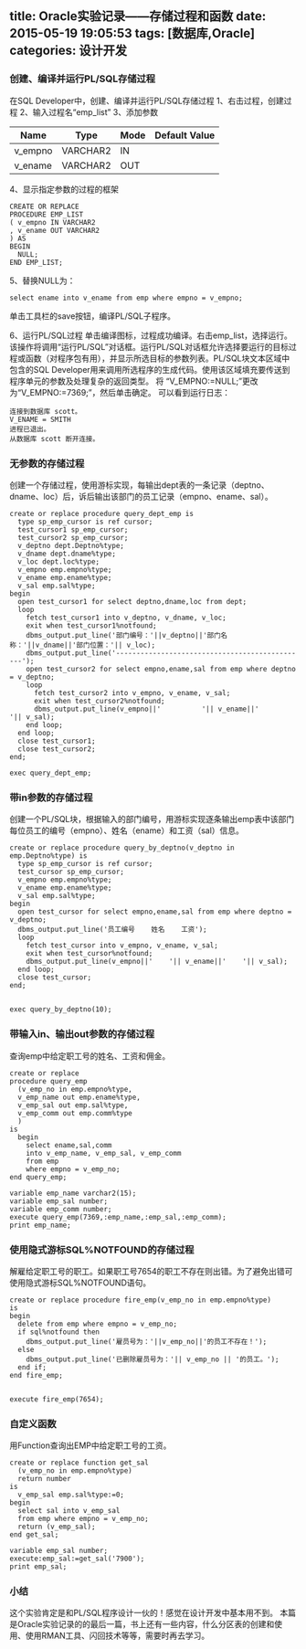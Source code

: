 title: Oracle实验记录——存储过程和函数
date: 2015-05-19 19:05:53
tags: [数据库,Oracle]
categories: 设计开发
---

### 创建、编译并运行PL/SQL存储过程
在SQL Developer中，创建、编译并运行PL/SQL存储过程
1、右击过程，创建过程
2、输入过程名“emp_list”
3、添加参数

| Name | Type | Mode | Default Value |
| ------ | ------- | ------ | ------ | 
| v_empno | VARCHAR2 | IN |  |
| v_ename | VARCHAR2 | OUT |  |

4、显示指定参数的过程的框架
```
CREATE OR REPLACE
PROCEDURE EMP_LIST
( v_empno IN VARCHAR2
, v_ename OUT VARCHAR2
) AS
BEGIN
  NULL;
END EMP_LIST;
```
5、替换NULL为：
```
select ename into v_ename from emp where empno = v_empno;
```
单击工具栏的save按钮，编译PL/SQL子程序。

6、运行PL/SQL过程
单击编译图标，过程成功编译。右击emp_list，选择运行。
该操作将调用“运行PL/SQL”对话框。运行PL/SQL对话框允许选择要运行的目标过程或函数（对程序包有用），并显示所选目标的参数列表。PL/SQL块文本区域中包含的SQL Developer用来调用所选程序的生成代码。使用该区域填充要传送到程序单元的参数及处理复杂的返回类型。
将 “V_EMPNO:=NULL;”更改为“V_EMPNO:=7369;”，然后单击确定。
可以看到运行日志：
```
连接到数据库 scott。
V_ENAME = SMITH
进程已退出。
从数据库 scott 断开连接。
```
<!--more-->
### 无参数的存储过程
创建一个存储过程，使用游标实现，每输出dept表的一条记录（deptno、dname、loc）后，诉后输出该部门的员工记录（empno、ename、sal）。

```
create or replace procedure query_dept_emp is
  type sp_emp_cursor is ref cursor;
  test_cursor1 sp_emp_cursor;
  test_cursor2 sp_emp_cursor;
  v_deptno dept.Deptno%type;
  v_dname dept.dname%type;
  v_loc dept.loc%type;
  v_empno emp.empno%type;
  v_ename emp.ename%type;
  v_sal emp.sal%type;
begin
  open test_cursor1 for select deptno,dname,loc from dept;
  loop
    fetch test_cursor1 into v_deptno, v_dname, v_loc;
    exit when test_cursor1%notfound;
    dbms_output.put_line('部门编号：'||v_deptno||'部门名称：'||v_dname||'部门位置：'|| v_loc);
    dbms_output.put_line('-----------------------------------------------');
    open test_cursor2 for select empno,ename,sal from emp where deptno = v_deptno;
    loop
      fetch test_cursor2 into v_empno, v_ename, v_sal;
      exit when test_cursor2%notfound;
      dbms_output.put_line(v_empno||'          '|| v_ename||'         '|| v_sal);
    end loop;
  end loop;
  close test_cursor1;
  close test_cursor2;
end;

exec query_dept_emp;

```

### 带in参数的存储过程
创建一个PL/SQL块，根据输入的部门编号，用游标实现逐条输出emp表中该部门每位员工的编号（empno）、姓名（ename）和工资（sal）信息。

```
create or replace procedure query_by_deptno(v_deptno in emp.Deptno%type) is
  type sp_emp_cursor is ref cursor;
  test_cursor sp_emp_cursor;
  v_empno emp.empno%type;
  v_ename emp.ename%type;
  v_sal emp.sal%type;
begin
  open test_cursor for select empno,ename,sal from emp where deptno = v_deptno;
  dbms_output.put_line('员工编号    姓名    工资');
  loop
    fetch test_cursor into v_empno, v_ename, v_sal;
    exit when test_cursor%notfound;
    dbms_output.put_line(v_empno||'    '|| v_ename||'    '|| v_sal);
  end loop;
  close test_cursor;
end;


exec query_by_deptno(10);

```
### 带输入in、输出out参数的存储过程
查询emp中给定职工号的姓名、工资和佣金。
```
create or replace
procedure query_emp
  (v_emp_no in emp.empno%type, 
  v_emp_name out emp.ename%type,
  v_emp_sal out emp.sal%type,
  v_emp_comm out emp.comm%type
  )
is
  begin
    select ename,sal,comm
    into v_emp_name, v_emp_sal, v_emp_comm
    from emp 
    where empno = v_emp_no;
end query_emp;

variable emp_name varchar2(15);
variable emp_sal number;
variable emp_comm number;
execute query_emp(7369,:emp_name,:emp_sal,:emp_comm);
print emp_name;

```
### 使用隐式游标SQL%NOTFOUND的存储过程
解雇给定职工号的职工。如果职工号7654的职工不存在则出错。为了避免出错可使用隐式游标SQL%NOTFOUND语句。
```
create or replace procedure fire_emp(v_emp_no in emp.empno%type)
is
begin
  delete from emp where empno = v_emp_no;
  if sql%notfound then
    dbms_output.put_line('雇员号为：'||v_emp_no||'的员工不存在！');
  else 
    dbms_output.put_line('已删除雇员号为：'|| v_emp_no || '的员工。');
  end if;
end fire_emp;


execute fire_emp(7654);
```

### 自定义函数
用Function查询出EMP中给定职工号的工资。
```
create or replace function get_sal
  (v_emp_no in emp.empno%type)
  return number 
is 
  v_emp_sal emp.sal%type:=0;
begin
  select sal into v_emp_sal
  from emp where empno = v_emp_no;
  return (v_emp_sal);
end get_sal;

variable emp_sal number;
execute:emp_sal:=get_sal('7900');
print emp_sal;
```
### 小结
这个实验肯定是和PL/SQL程序设计一伙的！感觉在设计开发中基本用不到。
本篇是Oracle实验记录的的最后一篇，书上还有一些内容，什么分区表的创建和使用、使用RMAN工具、闪回技术等等，需要时再去学习。
